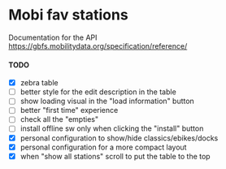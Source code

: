 # Mobi fav stations

Documentation for the API https://gbfs.mobilitydata.org/specification/reference/

#### TODO

- [x] zebra table
- [ ] better style for the edit description in the table
- [ ] show loading visual in the "load information" button
- [ ] better "first time" experience
- [ ] check all the "empties"
- [ ] install offline sw only when clicking the "install" button
- [x] personal configuration to show/hide classics/ebikes/docks
- [x] personal configuration for a more compact layout
- [x] when "show all stations" scroll to put the table to the top

